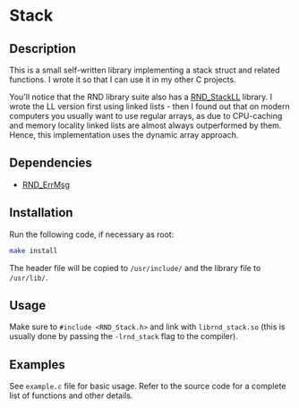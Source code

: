 # Stack

## Description

This is a small self-written library implementing a stack struct and related functions.
I wrote it so that I can use it in my other C projects.

You'll notice that the RND library suite also has a [RND\_StackLL](https://github.com/randoragon/rnd-libs/stackLL)
library. I wrote the LL version first using linked lists - then I found out that on modern computers
you usually want to use regular arrays, as due to CPU-caching and memory locality linked lists are
almost always outperformed by them. Hence, this implementation uses the dynamic array approach.

## Dependencies

- [RND\_ErrMsg](https://github.com/randoragon/rnd-libs/errmsg)

## Installation

Run the following code, if necessary as root:

```sh
make install
```

The header file will be copied to `/usr/include/` and the library file to `/usr/lib/`.

## Usage

Make sure to `#include <RND_Stack.h>` and link with `librnd_stack.so` (this is usually
done by passing the `-lrnd_stack` flag to the compiler).

## Examples

See `example.c` file for basic usage. Refer to the source code for a complete list of functions
and other details.
